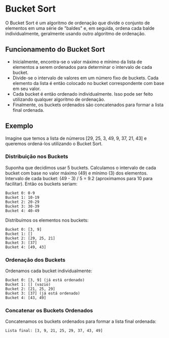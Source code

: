 # Bucket Sort

O Bucket Sort é um algoritmo de ordenação que divide o conjunto de elementos em uma série de "baldes" e, em seguida, ordena cada balde individualmente, geralmente usando outro algoritmo de ordenação.

## Funcionamento do Bucket Sort
- Inicialmente, encontra-se o valor máximo e mínimo da lista de elementos a serem ordenados para determinar o intervalo de cada bucket.
- Divide-se o intervalo de valores em um número fixo de buckets. Cada elemento da lista é então colocado no bucket correspondente com base em seu valor.
- Cada bucket é então ordenado individualmente. Isso pode ser feito utilizando qualquer algoritmo de ordenação.
- Finalmente, os buckets ordenados são concatenados para formar a lista final ordenada.

## Exemplo
Imagine que temos a lista de números [29, 25, 3, 49, 9, 37, 21, 43] e queremos ordená-los utilizando o Bucket Sort.

### Distribuição nos Buckets

Suponha que decidimos usar 5 buckets. Calculamos o intervalo de cada bucket com base no valor máximo (49) e mínimo (3) dos elementos.
Intervalo de cada bucket: (49 - 3) / 5 = 9.2 (aproximamos para 10 para facilitar).
Então os buckets seriam:
```
Bucket 0: 0-9
Bucket 1: 10-19
Bucket 2: 20-29
Bucket 3: 30-39
Bucket 4: 40-49
```
Distribuímos os elementos nos buckets:
```
Bucket 0: [3, 9]
Bucket 1: []
Bucket 2: [29, 25, 21]
Bucket 3: [37]
Bucket 4: [49, 43]
```
### Ordenação dos Buckets

Ordenamos cada bucket individualmente:
```
Bucket 0: [3, 9] (já está ordenado)
Bucket 1: [] (vazio)
Bucket 2: [21, 25, 29]
Bucket 3: [37] (já está ordenado)
Bucket 4: [43, 49]
```
### Concatenar os Buckets Ordenados

Concatenamos os buckets ordenados para formar a lista final ordenada:
```
Lista final: [3, 9, 21, 25, 29, 37, 43, 49]
```
